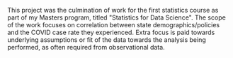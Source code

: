 This project was the culmination of work for the first statistics course as part of my Masters program, titled "Statistics for Data Science". The scope of the work focuses on correlation between state demographics/policies and the COVID case rate they experienced. Extra focus is paid towards underlying assumptions or fit of the data towards the analysis being performed, as often required from observational data. 